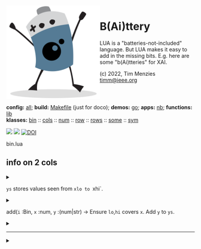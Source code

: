 <img align=left width=250   src="bat2.png">

# B(Ai)ttery
LUA is a "batteries-not-included" language.
But LUA makes it easy to add in the  missing bits.
E.g. here are some "b(Ai)tteries" for XAI.

(c) 2022, Tim Menzies<br><timm@ieee.org>
<br clear=all>

**config:** [all](all.html);
**build:** [Makefile](https://github.com/timm/shortr/blob/master/etc/src/Makefile)
(just for doco);
**demos:** [go](go.html);
**apps:** [nb](nb.html);
**functions:** [lib](lib.html)    
**klasses:** [bin](bin.html)
:: [cols](cols.html)
:: [num](num.html)
:: [row](row.html)
:: [rows](rows.html)
:: [some](some.html)
:: [sym](sym.html)

<img src="https://img.shields.io/badge/Language--lua-%232C2D72.svg?logo=lua&logoColor=white"> <a
href="https://opensource.org/licenses/BSD-2-Clause"><img  src="https://img.shields.io/badge/License-BSD%202--Clause-orange.svg"></a>
<a href="https://zenodo.org/badge/latestdoi/206205826"> <img  src="https://zenodo.org/badge/206205826.svg" alt="DOI"></a> 


bin.lua
 ##  info on 2 cols


<details><summary></summary>

```lua
local all=require"all"
local big,fmt,lt,obj = all.big,all.fmt,all.lt,all.obj,all
local small,sort = all.small,all.sort

--> BIN(xlo:num,xhi:num,ys:(NUM|SYM)):BIN ->
```

</details>


`ys` stores values seen from `xlo to `xhi`.


<details><summary></summary>

```lua
local BIN = obj("BIN", function(xlo, xhi, ys)
  i.lo, i.hi, i.ys = xlo, xhi, ys end)
```

</details>


add(`i` :Bin, `x` :num, `y` :(num|str) -> Ensure `lo`,`hi` covers `x`. Add `y` to `ys`.


<details><summary></summary>

```lua
function BIN.add(i,x,y)
  i.lo = math.min(i.lo, x)
  i.hi = math.max(i.hi, x)
  ys:add(y) end

function BIN.hold(i, row)
  local x = row.cells[i.ys.at]
  if x=="?" or i.lo==i.hi or i.lo<x and x<=i.hi then return row end end

function BIN.holds(i, rows)
  return map(rows, function(row) return i:hold(row) end) end

function BIN.merged(i,j, min)
  local a, b, c = i.ys, j.ys, i.ys:merge(j.ys)
  if a.n < min or b.n < min or c:div() <= (a.n*a:div() + b.n*b:div())/c.n then
    return BIN(i.lo, j.hi, c) end end

function BIN.show(i)
  local x,lo,hi = i.ys.txt, i.lo, i.hi
  if     lo ==  hi  then return fmt("%s == %s", x, lo)
  elseif hi ==  big then return fmt("%s >  %s", x, lo)
  elseif lo == -big then return fmt("%s <= %s", x, hi)
  else                   return fmt("%s <  %s <= %s", lo,x,hi) end end
```

</details>


----


<details><summary></summary>

```lua
function BIN.BINS(rows,col,yKlass,y)
  y      = y or function(row) return row:klass() end
  yKlass = yKlass or SYM
  local n,list, dict = 0,{}, {}
  for _,row in pairs(rows) do
    local v = row.cells[col.at]
    if v ~= "?" then
      n = n + 1
      local pos = col:bin(v)
      dict[pos] = dict[pos] or push(list, BIN(v,v,yKlass(col.at, col.txt)))
      dict[pos]:add(v, y(row)) end end
  list = col:merges(sort(list, lt"lo"), small(the.Min, n))
  return {bins= list,
          div = sum(list,function(z) return z.ys:div()*z.ys.n/n end)} end
```

</details>


